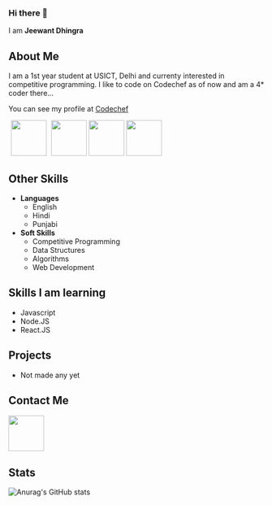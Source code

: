 ### Hi there 👋
I am **Jeewant Dhingra**

## About Me
I am a 1st year student at USICT, Delhi and currenty interested in competitive programming.
I like to code on Codechef as of now and am a 4* coder there...

You can see my profile at [Codechef](https://www.codechef.com/users/jd_kdcgc)

<p>
<img src = "https://upload.wikimedia.org/wikipedia/en/thumb/7/7b/Codechef%28new%29_logo.svg/1200px-Codechef%28new%29_logo.svg.png" height = "70px" hspace = "5px">
<img src = "https://cdn.codeforces.com/s/96539/images/codeforces-sponsored-by-ton.png" height = "70px" margin = "50px">
<img src = "https://assets.leetcode.com/static_assets/public/webpack_bundles/images/logo-dark.e99485d9b.svg" height = "70px" margin = "50px">
<img src = "https://img.atcoder.jp/assets/atcoder.png" height = "70px" margin = "50px">
</p>

## Other Skills

- **Languages**
   - English
   - Hindi
   - Punjabi
- **Soft Skills**
   - Competitive Programming
   - Data Structures
   - Algorithms
   - Web Development
 
 ## Skills I am learning
 - Javascript
 - Node.JS
 - React.JS
 
 ## Projects
 - Not made any yet
 
 ## Contact Me
 [<img src = "https://www.edigitalagency.com.au/wp-content/uploads/Linkedin-logo-png.png" height = "70px">](https://www.linkedin.com/in/jeewant-dhingra-b8227311b/)
 
 ## Stats
 
 ![Anurag's GitHub stats](https://github-readme-stats.vercel.app/api?username=jd-Kdcgc&theme=dark&show_icons=true)
   
